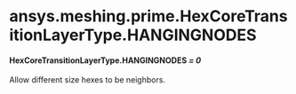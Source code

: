 # ansys.meshing.prime.HexCoreTransitionLayerType.HANGINGNODES

<a id="ansys.meshing.prime.HexCoreTransitionLayerType.HANGINGNODES"></a>

#### HexCoreTransitionLayerType.HANGINGNODES *= 0*

Allow different size hexes to be neighbors.

<!-- !! processed by numpydoc !! -->
